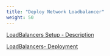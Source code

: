 ```yaml
---
title: "Deploy Network Loadbalancer"
weight: 50
---
```


[LoadBalancers Setup - Description](/50_deploy_loadbalancers/1_loadbalancers.md)

[LoadBalancers- Deployment](/50_deploy_loadbalancers/2_deployment.md)